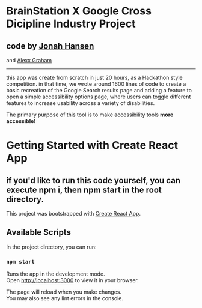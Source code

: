 # BrainStation X Google Cross Dicipline Industry Project
## code by [Jonah Hansen](https://www.linkedin.com/in/jonah-hansen-dev/)
and [Alexx Graham](https://www.linkedin.com/in/alexx-graham-dev/)

____________________________________________________________________

this app was create from scratch in just 20 hours, as a Hackathon style competition. in that time, we wrote around 1600 lines of code to create a basic recreation of the Google Search results page and adding a feature to open a simple accessibility options page, where users can toggle different features to increase usability across a variety of disabilities. 

The primary purpose of this tool is to make accessibility tools **more accessible!**


# Getting Started with Create React App

## if you'd like to run this code yourself, you can execute npm i, then npm start in the root directory. 


This project was bootstrapped with [Create React App](https://github.com/facebook/create-react-app).

## Available Scripts

In the project directory, you can run:

### `npm start`

Runs the app in the development mode.\
Open [http://localhost:3000](http://localhost:3000) to view it in your browser.

The page will reload when you make changes.\
You may also see any lint errors in the console.